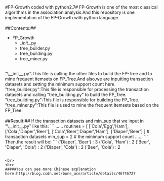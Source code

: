 #FP-Growth coded with python2.7#
FP-Growth is one of the most classical algorithms in the association analysis.And this repository is one implementation of the FP-Growth with python language.
<br>
<br>
##Contents:##
* FP_Growth
  * \__init__.py 
  * tree_builder.py 
  * tree_building.py 
  * tree_miner.py

<br>
"\__init__.py":This file is calling the other files to build the FP-Tree and to mine frequent itemsets on FP_Tree.And also,we are inputting transaction datasets and setting the minimum support count here.
<br>
"tree_builder.py":This file is responsible for processing the transaction datasets and calling "tree_building.py" to build the FP_Tree.
<br>
"tree_building.py":This file is responsible for building the FP_Tree.
<br>
"tree_miner.py":This file is used to mine the frequent itemsets based on the FP_Tree.

<br>
<br>
##Result:##
If the transaction datasets and min_sup that we input in "\__init__.py" like this:
```
......
routines = [    
           ['Cola','Egg','Ham'],
           ['Cola','Diaper','Beer'],
           ['Cola','Beer','Diaper','Ham'],
           ['Diaper','Beer']
        ]                                 # transaction datasets
min_sup = 2                             # the minimum support count
......
```

<br>
Then,the result will be:
```
('Diaper', 'Beer') : 3
('Cola', 'Ham') : 2
('Beer', 'Diaper', 'Cola') : 2
('Diaper', 'Cola') : 2
('Beer', 'Cola') : 2

```

<br>
<br>
#####You can see more Chinese explanation here:http://blog.csdn.net/bone_ace/article/details/46746727
